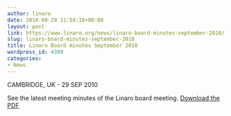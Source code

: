 ```yaml
---
author: linaro
date: 2010-09-29 11:54:18+00:00
layout: post
link: https://www.linaro.org/news/linaro-board-minutes-september-2010/
slug: linaro-board-minutes-september-2010
title: Linaro Board minutes September 2010
wordpress_id: 4399
categories:
- News
---
```

CAMBRIDGE, UK - 29 SEP 2010

See the latest meeting minutes of the Linaro board meeting. [Download the PDF](/downloads/pdf/Linaro-Board-Minutes-2010-09-OPEN-Publish-Final.pdf)
